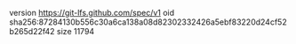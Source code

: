 version https://git-lfs.github.com/spec/v1
oid sha256:87284130b556c30a6ca138a08d82302332426a5ebf83220d24cf52b265d22f42
size 11794
